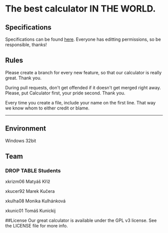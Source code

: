 # The best calculator IN THE WORLD.

## Specifications
Specifications can be found [here](https://docs.google.com/document/d/1w87_vMMB5EFB268fz4Vm2jE4UxtAIOYurK9m6rbFIEc/edit?usp=sharing). Everyone has editting permissions, so be responsible, thanks!

## Rules
Please create a branch for every new feature, so that our calculator is really great. Thank you.

During pull requests, don't get offended if it doesn't get merged right away. Please, put Calculator first, your pride second. Thank you.

Every time you create a file, include your name on the first line. That way we know whom to either credit or blame.

---

## Environment
Windows 32bit

## Team
### DROP TABLE Students
xkrizm06 Matyáš Kříž

xkucer92 Marek Kučera

xkulha08 Monika Kulhánková

xkunic01 Tomáš Kunickij

##License
Our great calculator is available under the GPL v3 license. See the LICENSE file for more info.
